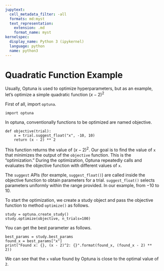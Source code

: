```yaml
---
jupytext:
  cell_metadata_filter: -all
  formats: md:myst
  text_representation:
    extension: .md
    format_name: myst
kernelspec:
  display_name: Python 3 (ipykernel)
  language: python
  name: python3
--- 
```




# Quadratic Function Example

Usually, Optuna is used to optimize hyperparameters, but as an example, let’s optimize a simple quadratic function $(x-2)^2$

First of all, import `optuna`.

```
import optuna
```

In optuna, conventionally functions to be optimized are named objective.

```
def objective(trial):
    x = trial.suggest_float("x", -10, 10)
    return (x - 2) ** 2
```

This function returns the value of $(x-2)^2$. Our goal is to find the value of `x` that minimizes the output of the `objective` function. 
This is the “optimization.” During the optimization, Optuna repeatedly calls and evaluates the objective function with different values of `x`.

The `suggest` APIs (for example, `suggest_float()`) are called inside the objective function to obtain parameters for a trial. `suggest_float()`
selects parameters uniformly within the range provided. In our example, from $-10$ to $10$.

To start the optimization, we create a study object and pass the objective function to method `optimize()` as follows.

```
study = optuna.create_study()
study.optimize(objective, n_trials=100)
```

You can get the best parameter as follows.

```
best_params = study.best_params
found_x = best_params["x"]
print("Found x: {}, (x - 2)^2: {}".format(found_x, (found_x - 2) ** 2))
```


We can see that the `x` value found by Optuna is close to the optimal value of `2`.


